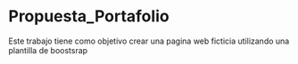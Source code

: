 # Propuesta_Portafolio
Este trabajo tiene como objetivo crear una pagina web ficticia  utilizando una plantilla de boostsrap
